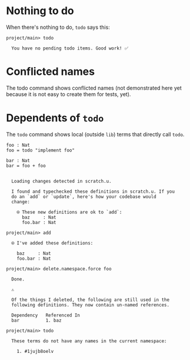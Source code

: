 # Nothing to do

When there's nothing to do, `todo` says this:

```ucm
project/main> todo

  You have no pending todo items. Good work! ✅

```
# Conflicted names

The todo command shows conflicted names (not demonstrated here yet because it is not easy to create them for tests, yet).

# Dependents of `todo`

The `todo` command shows local (outside `lib`) terms that directly call `todo`.

```unison
foo : Nat
foo = todo "implement foo"

bar : Nat
bar = foo + foo
```

```ucm

  Loading changes detected in scratch.u.

  I found and typechecked these definitions in scratch.u. If you
  do an `add` or `update`, here's how your codebase would
  change:

    ⍟ These new definitions are ok to `add`:
      baz     : Nat
      foo.bar : Nat

```
```ucm
project/main> add

  ⍟ I've added these definitions:

    baz     : Nat
    foo.bar : Nat

project/main> delete.namespace.force foo

  Done.

  ⚠️

  Of the things I deleted, the following are still used in the
  following definitions. They now contain un-named references.

  Dependency   Referenced In
  bar          1. baz

project/main> todo

  These terms do not have any names in the current namespace:

    1. #1jujb8oelv

```

